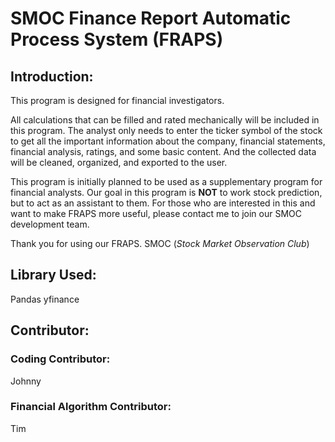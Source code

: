 # SMOC Finance Report Automatic Process System (FRAPS)
## Introduction:
This program is designed for financial investigators.

All calculations that can be filled and rated mechanically will be included in this program.
The analyst only needs to enter the ticker symbol of the stock to get all the important information about the company, financial statements, financial analysis, ratings, and some basic content. And the collected data will be cleaned, organized, and exported to the user.

This program is initially planned to be used as a supplementary program for financial analysts. Our goal in this program is **NOT** to work stock prediction, but to act as an assistant to them. For those who are interested in this and want to make FRAPS more useful, please contact me to join our SMOC development team.

Thank you for using our FRAPS.
SMOC (_Stock Market Observation Club_)

## Library Used:
Pandas
yfinance

## Contributor:
### Coding Contributor:
Johnny
### Financial Algorithm Contributor:
Tim 

